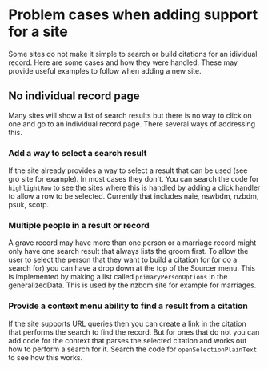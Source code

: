 # Problem cases when adding support for a site

Some sites do not make it simple to search or build citations for an idividual record. Here are some cases and how they were handled. These may provide useful examples to follow when adding a new site.

## No individual record page

Many sites will show a list of search results but there is no way to click on one and go to an individual record page. There several ways of addressing this.

### Add a way to select a search result

If the site already provides a way to select a result that can be used (see gro site for example). In most cases they don't.
You can search the code for `highlightRow` to see the sites where this is handled by adding a click handler to allow a row to be selected.
Currently that includes naie, nswbdm, nzbdm, psuk, scotp.

### Multiple people in a result or record

A grave record may have more than one person or a marriage record might only have one search result that always lists the groom first.
To allow the user to select the person that they want to build a citation for (or do a search for) you can have a drop down at the top of the Sourcer menu.
This is implemented by making a list called `primaryPersonOptions` in the generalizedData. This is used by the nzbdm site for example for marriages.

### Provide a context menu ability to find a result from a citation

If the site supports URL queries then you can create a link in the citation that performs the search to find the record. But for ones that do not you can add code for the context that parses the selected citation and works out how to perform a search for it. Search the code for `openSelectionPlainText` to see how this works.

